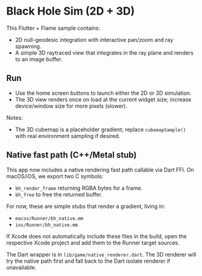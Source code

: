 # Black Hole Sim (2D + 3D)

This Flutter + Flame sample contains:

- 2D null-geodesic integration with interactive pan/zoom and ray spawning.
- A simple 3D raytraced view that integrates in the ray plane and renders to an image buffer.

## Run

- Use the home screen buttons to launch either the 2D or 3D simulation.
- The 3D view renders once on load at the current widget size; increase device/window size for more pixels (slower).

Notes:

- The 3D cubemap is a placeholder gradient; replace `cubemapSample()` with real environment sampling if desired.

## Native fast path (C++/Metal stub)

This app now includes a native rendering fast path callable via Dart FFI. On macOS/iOS, we export two C symbols:

- `bh_render_frame` returning RGBA bytes for a frame.
- `bh_free` to free the returned buffer.

For now, these are simple stubs that render a gradient, living in:

- `macos/Runner/bh_native.mm`
- `ios/Runner/bh_native.mm`

If Xcode does not automatically include these files in the build, open the respective Xcode project and add them to the Runner target sources.

The Dart wrapper is in `lib/game/native_renderer.dart`. The 3D renderer will try the native path first and fall back to the Dart isolate renderer if unavailable.
